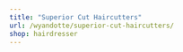 ```yaml
---
title: "Superior Cut Haircutters"
url: /wyandotte/superior-cut-haircutters/
shop: hairdresser
---
```

